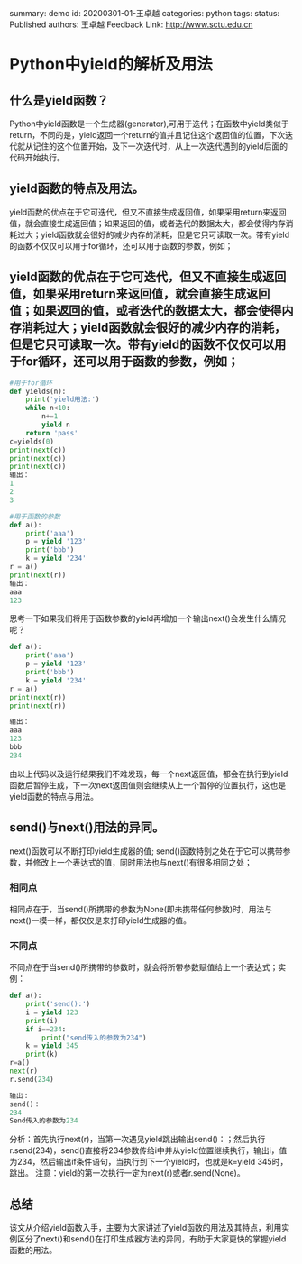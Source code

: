 summary: demo
id: 20200301-01-王卓越
categories: python
tags: 
status: Published 
authors: 王卓越
Feedback Link: http://www.sctu.edu.cn

# Python中yield的解析及用法
## 什么是yield函数？
Python中yield函数是一个生成器(generator),可用于迭代；在函数中yield类似于return，不同的是，yield返回一个return的值并且记住这个返回值的位置，下次迭代就从记住的这个位置开始，及下一次迭代时，从上一次迭代遇到的yield后面的代码开始执行。
## yield函数的特点及用法。
yield函数的优点在于它可迭代，但又不直接生成返回值，如果采用return来返回值，就会直接生成返回值；如果返回的值，或者迭代的数据太大，都会使得内存消耗过大；yield函数就会很好的减少内存的消耗，但是它只可读取一次。带有yield的函数不仅仅可以用于for循环，还可以用于函数的参数，例如；
## yield函数的优点在于它可迭代，但又不直接生成返回值，如果采用return来返回值，就会直接生成返回值；如果返回的值，或者迭代的数据太大，都会使得内存消耗过大；yield函数就会很好的减少内存的消耗，但是它只可读取一次。带有yield的函数不仅仅可以用于for循环，还可以用于函数的参数，例如；
```python
#用于for循环
def yields(n):
    print('yield用法:')
    while n<10:
        n+=1
        yield n
    return 'pass'
c=yields(0)
print(next(c))
print(next(c))
print(next(c))
输出：
1
2
3

#用于函数的参数
def a():
    print('aaa')
    p = yield '123'
    print('bbb')
    k = yield '234'
r = a()
print(next(r))
输出：
aaa
123
```
思考一下如果我们将用于函数参数的yield再增加一个输出next()会发生什么情况呢？
```python
def a():
    print('aaa')
    p = yield '123'
    print('bbb')
    k = yield '234'
r = a()
print(next(r))
print(next(r))

输出：
aaa
123
bbb
234
```
由以上代码以及运行结果我们不难发现，每一个next返回值，都会在执行到yield函数后暂停生成，下一次next返回值则会继续从上一个暂停的位置执行，这也是yield函数的特点与用法。
## send()与next()用法的异同。
next()函数可以不断打印yield生成器的值;
send()函数特别之处在于它可以携带参数，并修改上一个表达式的值，同时用法也与next()有很多相同之处；
### 相同点
相同点在于，当send()所携带的参数为None(即未携带任何参数)时，用法与next()一模一样，都仅仅是来打印yield生成器的值。
### 不同点
 不同点在于当send()所携带的参数时，就会将所带参数赋值给上一个表达式；实例：
```python
def a():
    print('send():')
    i = yield 123
    print(i)
    if i==234:
        print("send传入的参数为234")
    k = yield 345
    print(k)
r=a()
next(r)
r.send(234)

输出：
send()：
234
Send传入的参数为234
```
分析：首先执行next(r)，当第一次遇见yield跳出输出send()：；然后执行r.send(234)，send()直接将234参数传给i中并从yield位置继续执行，输出i，值为234，然后输出if条件语句，当执行到下一个yield时，也就是k=yield 345时，跳出。
注意：yield的第一次执行一定为next(r)或者r.send(None)。
## 总结
该文从介绍yield函数入手，主要为大家讲述了yield函数的用法及其特点，利用实例区分了next()和send()在打印生成器方法的异同，有助于大家更快的掌握yield函数的用法。

